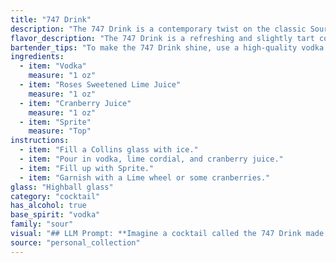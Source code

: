 ```yaml
---
title: "747 Drink"
description: "The 747 Drink is a contemporary twist on the classic Sour family, drawing inspiration from modern, layered cocktail trends. Its bright, fruity flavors are reminiscent of a tropical vacation, capturing the spirit of air travel with its whimsical name. "
flavor_description: "The 747 Drink is a refreshing and slightly tart cocktail. The vodka provides a smooth base, while the sweetened lime juice adds a touch of citrusy sweetness. Cranberry juice contributes a tart and fruity flavor, while the Sprite adds a bubbly and refreshing quality. The combination of flavors creates a well-balanced and enjoyable drink that is perfect for any occasion. "
bartender_tips: "To make the 747 Drink shine, use a high-quality vodka for a clean base. Freshly squeeze your lime juice, and use a good quality cranberry juice. Shake the vodka, lime juice, and cranberry juice with ice to chill thoroughly before topping with Sprite. This ensures a balanced, refreshing drink. Garnish with a lime wedge for a touch of elegance. "
ingredients:
  - item: "Vodka"
    measure: "1 oz"
  - item: "Roses Sweetened Lime Juice"
    measure: "1 oz"
  - item: "Cranberry Juice"
    measure: "1 oz"
  - item: "Sprite"
    measure: "Top"
instructions:
  - item: "Fill a Collins glass with ice."
  - item: "Pour in vodka, lime cordial, and cranberry juice."
  - item: "Fill up with Sprite."
  - item: "Garnish with a Lime wheel or some cranberries."
glass: "Highball glass"
category: "cocktail"
has_alcohol: true
base_spirit: "vodka"
family: "sour"
visual: "## LLM Prompt: **Imagine a cocktail called the 747 Drink made with vodka, roses sweetened lime juice, cranberry juice, and Sprite. Describe the drink's appearance in detail. Consider the following:*** **Color:** Is it vibrant and pink, a muted red, or something else entirely? * **Clarity:** Is it clear and sparkling, or cloudy and slightly opaque?* **Texture:** Does it have a smooth, silky texture or is it slightly bubbly?* **Garnish:** What kind of garnish, if any, would enhance the visual appeal? Think of things like a lime wedge, a sprig of rosemary, or edible rose petals.* **Glassware:** What type of glass would be most suitable? A tall, slender glass, a coupe, or a martini glass? **Focus on creating a vivid and detailed description that captures the essence of this unique cocktail.** "
source: "personal_collection"
---
```


